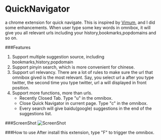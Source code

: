 QuickNavigator
==============

a chrome extension for quick navigate. This is inspired by [Vimum](http://vimium.github.io/), and I did some enhancements.
When user type some key words in omnibox, it will give you all relevant urls including your history,bookmarks,popdomains and so on.

###Features
1. Support multiple suggestion source, including bookmarks,history,popdomain
2. Support pinyin search, which is more convenient for chinese.
3. Support url relevancy. There are a lot of rules to make sure the url that omnibox gived is the most relevant. Say, you select url a after you type twitter, the second time you type twitter, url a will displayed in front position.
4. Support more functions, more than urls. 
    * Recently Closed Tab. Type "u" in the omnibox.
    * Close Quick Navigator in current page. Type "c" in the omnibox.
    * Every search will give baidu(google) suggestions in the end of the suggestions list.

###ScreenShot
![ScreenShot](http://ww4.sinaimg.cn/large/5d7c1fa4jw1e9cw9ct34pj20y60ik429.jpg)

###How to use
After install this extension, type "F" to trigger the omnibox.
